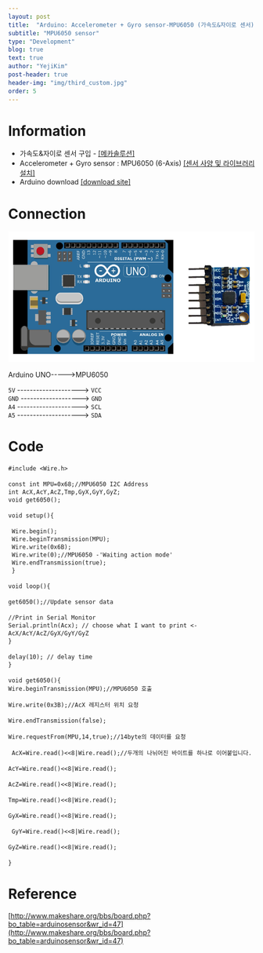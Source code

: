 ```yaml
---
layout: post
title:  "Arduino: Accelerometer + Gyro sensor-MPU6050 (가속도&자이로 센서)"
subtitle: "MPU6050 sensor"
type: "Development"
blog: true
text: true
author: "YejiKim"
post-header: true
header-img: "img/third_custom.jpg"
order: 5
---
```




# Information

- 가속도&자이로 센서 구입 - [[메카솔루션]](http://mechasolution.com/shop/main/index.php) 
- Accelerometer + Gyro sensor : MPU6050 (6-Axis) [[센서 사양 및 라이브러리 설치]](http://mechasolution.com/shop/goods/goods_view.php?goodsno=6&category=)
- Arduino download [[download site]](https://www.arduino.cc/en/Main/Software) 

# Connection 
![AccGyrosensor](./img/AccGyrosensor.png) </p>

Arduino UNO----->MPU6050 

`5V` --------------------> `VCC`     
`GND` -------------------> `GND`   
`A4` --------------------> `SCL`   
`A5` --------------------> `SDA` 

# Code 
    
    #include <Wire.h> 

    const int MPU=0x68;//MPU6050 I2C Address  
    int AcX,AcY,AcZ,Tmp,GyX,GyY,GyZ; 
    void get6050();    
    
    void setup(){ 
      
     Wire.begin();
     Wire.beginTransmission(MPU); 
     Wire.write(0x6B); 
     Wire.write(0);//MPU6050 -'Waiting action mode' 
     Wire.endTransmission(true); 
     } 
        
    void loop(){ 
    
    get6050();//Update sensor data 
      
    //Print in Serial Monitor
    Serial.println(Acx); // choose what I want to print <- AcX/AcY/AcZ/GyX/GyY/GyZ  
    } 
      
    delay(10); // delay time 
    } 
      
    void get6050(){ 
    Wire.beginTransmission(MPU);//MPU6050 호출  
      
    Wire.write(0x3B);//AcX 레지스터 위치 요청
      
    Wire.endTransmission(false);
      
    Wire.requestFrom(MPU,14,true);//14byte의 데이터를 요청
      
     AcX=Wire.read()<<8|Wire.read();//두개의 나뉘어진 바이트를 하나로 이어붙입니다.
      
    AcY=Wire.read()<<8|Wire.read();
      
    AcZ=Wire.read()<<8|Wire.read();
      
    Tmp=Wire.read()<<8|Wire.read();
      
    GyX=Wire.read()<<8|Wire.read();
      
     GyY=Wire.read()<<8|Wire.read();
      
    GyZ=Wire.read()<<8|Wire.read();
      
    }
       
# Reference
[http://www.makeshare.org/bbs/board.php?bo_table=arduinosensor&wr_id=47](http://www.makeshare.org/bbs/board.php?bo_table=arduinosensor&wr_id=47)

